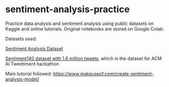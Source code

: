 # sentiment-analysis-practice
Practice data analysis and sentiment analysis using public datasets on Kaggle and online tutorials. 
Original notebooks are stored on Google Colab.

Datasets used:

[Sentiment Analysis Dataset](https://www.kaggle.com/datasets/abhi8923shriv/sentiment-analysis-dataset)

[Sentiment140 dataset with 1.6 million tweets](https://www.kaggle.com/datasets/kazanova/sentiment140/data), which is the dataset for ACM AI Tweetiment hackathon


Main tutorial followed:
https://www.makeuseof.com/create-sentiment-analysis-model/
 
